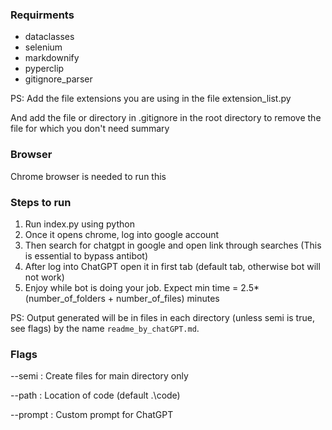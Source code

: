 ### Requirments

- dataclasses
- selenium
- markdownify
- pyperclip
- gitignore_parser

PS: Add the file extensions you are using in the file extension_list.py

And add the file or directory in .gitignore in the root directory to remove the file for which you don't need summary

### Browser

Chrome browser is needed to run this

### Steps to run

1. Run index.py using python
2. Once it opens chrome, log into google account
3. Then search for chatgpt in google and open link through searches (This is essential to bypass antibot)
4. After log into ChatGPT open it in first tab (default tab, otherwise bot will not work)
5. Enjoy while bot is doing your job. Expect min time = 2.5*(number_of_folders + number_of_files) minutes

PS: Output generated will be in files in each directory (unless semi is true, see flags) by the name `readme_by_chatGPT.md`.

### Flags
--semi : Create files for main directory only

--path : Location of code (default .\\code)

--prompt : Custom prompt for ChatGPT
